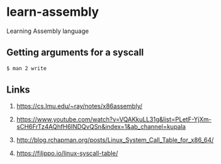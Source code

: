 # learn-assembly
Learning Assembly language

## Getting arguments for a syscall

```sh
$ man 2 write
```

## Links

1. https://cs.lmu.edu/~ray/notes/x86assembly/

2. https://www.youtube.com/watch?v=VQAKkuLL31g&list=PLetF-YjXm-sCH6FrTz4AQhfH6INDQvQSn&index=1&ab_channel=kupala

3. http://blog.rchapman.org/posts/Linux_System_Call_Table_for_x86_64/

4. https://filippo.io/linux-syscall-table/